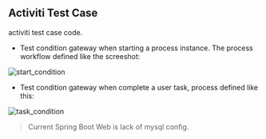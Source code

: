 
## Activiti Test Case

activiti test case code.

* Test condition gateway when starting a process instance. The process workflow defined like the screeshot:

![start_condition](https://github.com/ThinkCats/ActivitiTest/blob/master/screenshot/start_condition.png)

* Test condition gateway when complete a user task, process defined like this: 

![task_condition](https://github.com/ThinkCats/ActivitiTest/blob/master/screenshot/task_condition.png)


> Current Spring Boot Web is lack of mysql config.

